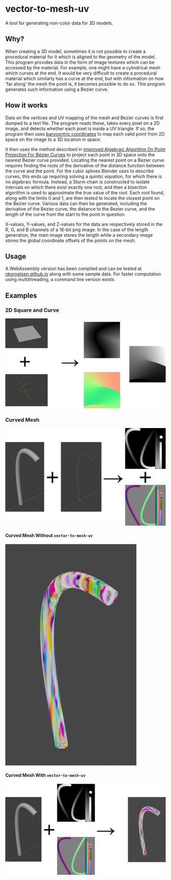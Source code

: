 # vector-to-mesh-uv
A tool for generating non-color data for 3D models.

## Why?
When creating a 3D model, sometimes it is not possible to create a procedural material for it which is aligned to the geometry of the model. This program provides data in the form of image textures which can be accessed by the material. For example, one might have a cylindrical mesh which curves at the end. It would be very difficult to create a procedural material which similarly has a curve at the end, but with information on how 'far along' the mesh the point is, it becomes possible to do so. This program generates such information using a Bezier curve. 

## How it works
Data on the vertices and UV mapping of the mesh and Bezier curves is first dumped to a text file. The program reads these, takes every pixel on a 2D image, and detects whether each pixel is inside a UV triangle. If so, the program then uses [barycentric coordinates](https://en.wikipedia.org/wiki/Barycentric_coordinate_system "barycentric coordinates") to map each valid point from 2D space on the image to a 3D location in space. 

It then uses the method described in [Improved Algebraic Algorithm On Point Projection For Bézier Curves](https://hal.inria.fr/inria-00518379/document "Improved Algebraic Algorithm On Point Projection For Bézier Curves") to project each point in 3D space onto the nearest Bezier curve provided. Locating the nearest point on a Bezier curve requires finding the roots of the derivative of the distance function between the curve and the point. For the cubic splines Blender uses to describe curves, this ends up requiring solving a quintic equation, for which there is no algebraic formula. Instead, a Sturm chain is constructed to isolate intervals on which there exist exactly one root, and then a bisection algorithm is used to approximate the true value of the root. Each root found, along with the limits 0 and 1, are then tested to locate the closest point on the Bezier curve. Various data can then be generated, including the derivative of the Bezier curve, the distance to the Bezier curve, and the length of the curve from the start to the point in question. 

X-values, Y-values, and Z-values for the data are respectively stored in the R, G, and B channels of a 16-bit png image. In the case of the length generation, the main image stores the length while a secondary image stores the global coordinate offsets of the points on the mesh. 

## Usage
A WebAssembly version has been compiled and can be tested at [nkornelsen.github.io](https://nkornelsen.github.io "nkornelsen.github.io") along with some sample data. For faster computation using multithreading, a command line version exists. 

## Examples
### 2D Square and Curve
![2D Square and Curve](examples/Simple_Square.png)
### Curved Mesh
![Curved Mesh](examples/Curved_Mesh.png)
#### Curved Mesh Without `vector-to-mesh-uv`
![Curved Mesh Without vector-to-mesh-uv](examples/Curved_Mesh_Without_Data.png)
#### Curved Mesh With `vector-to-mesh-uv`
![Curved Mesh With vector-to-mesh-uv](examples/Curved_Mesh_Sample_Material.png)
